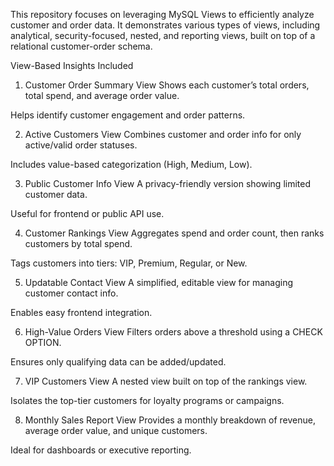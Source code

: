 This repository focuses on leveraging MySQL Views to efficiently analyze customer and order data. It demonstrates various types of views, including analytical, security-focused, nested, and reporting views, built on top of a relational customer-order schema.


View-Based Insights Included

1. Customer Order Summary View
Shows each customer’s total orders, total spend, and average order value.

Helps identify customer engagement and order patterns.

2. Active Customers View
Combines customer and order info for only active/valid order statuses.

Includes value-based categorization (High, Medium, Low).

3. Public Customer Info View
A privacy-friendly version showing limited customer data.

Useful for frontend or public API use.

4. Customer Rankings View
Aggregates spend and order count, then ranks customers by total spend.

Tags customers into tiers: VIP, Premium, Regular, or New.

5. Updatable Contact View
A simplified, editable view for managing customer contact info.

Enables easy frontend integration.

6. High-Value Orders View
Filters orders above a threshold using a CHECK OPTION.

Ensures only qualifying data can be added/updated.

7. VIP Customers View
A nested view built on top of the rankings view.

Isolates the top-tier customers for loyalty programs or campaigns.

8. Monthly Sales Report View
Provides a monthly breakdown of revenue, average order value, and unique customers.

Ideal for dashboards or executive reporting.

